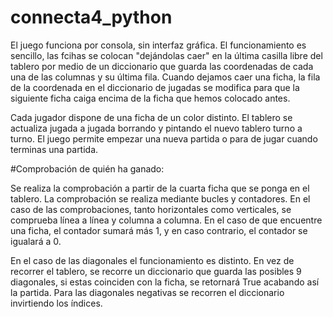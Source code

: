 # connecta4_python

El juego funciona por consola, sin interfaz gráfica. El funcionamiento es sencillo, las fcihas se colocan "dejándolas caer" en la última casilla libre del tablero por medio de un diccionario que guarda las coordenadas de cada una de las columnas y su última fila. Cuando dejamos caer una ficha, la fila de la coordenada en el diccionario de jugadas se modifica para que la siguiente ficha caiga encima de la ficha que hemos colocado antes. 

Cada jugador dispone de una ficha de un color distinto. El tablero se actualiza jugada a jugada borrando y pintando el nuevo tablero turno a turno. El juego permite empezar una nueva partida o para de jugar cuando terminas una partida. 

#Comprobación de quién ha ganado:

Se realiza la comprobación a partir de la cuarta ficha que se ponga en el tablero. La comprobación se realiza mediante bucles y contadores. En el caso de las comprobaciones, tanto horizontales como verticales, se comprueba línea a línea y columna a columna. En el caso de que encuentre una ficha, el contador sumará más 1, y en caso contrario, el contador se igualará a 0.

En el caso de las diagonales el funcionamiento es distinto. En vez de recorrer el tablero, se recorre un diccionario que guarda las posibles 9 diagonales, si estas coinciden con la ficha, se retornará True acabando así la partida. Para las diagonales negativas se recorren el diccionario invirtiendo los índices.

